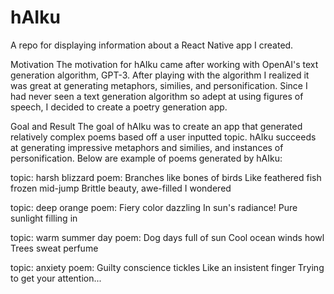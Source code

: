 # hAIku
A repo for displaying information about a React Native app I created.

Motivation
The motivation for hAIku came after working with OpenAI's text generation algorithm, GPT-3. After playing with the algorithm I realized it was great at generating metaphors, similies, and personification. Since I had never seen a text generation algorithm so adept at using figures of speech, I decided to create a poetry generation app.

Goal and Result
The goal of hAIku was to create an app that generated relatively complex poems based off a user inputted topic. hAIku succeeds at generating impressive metaphors and similies, and instances of personification. Below are example of poems generated by hAIku:

topic: harsh blizzard
poem: Branches like bones of birds 
      Like feathered fish frozen mid-jump 
      Brittle beauty, awe-filled I wondered
      
topic: deep orange
poem: Fiery color dazzling
      In sun's radiance!
      Pure sunlight filling in
      
topic: warm summer day
poem: Dog days full of sun
      Cool ocean winds howl
      Trees sweat perfume
      
topic: anxiety
poem: Guilty conscience tickles
      Like an insistent finger
      Trying to get your attention...



